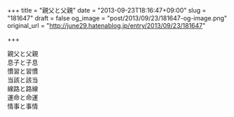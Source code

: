 +++
title = "親父と父親"
date = "2013-09-23T18:16:47+09:00"
slug = "181647"
draft = false
og_image = "post/2013/09/23/181647-og-image.png"
original_url = "http://june29.hatenablog.jp/entry/2013/09/23/181647"

+++

<p>親父と父親<br>
息子と子息<br>
慣習と習慣<br>
当該と該当<br>
線路と路線<br>
運命と命運<br>
情事と事情</p>